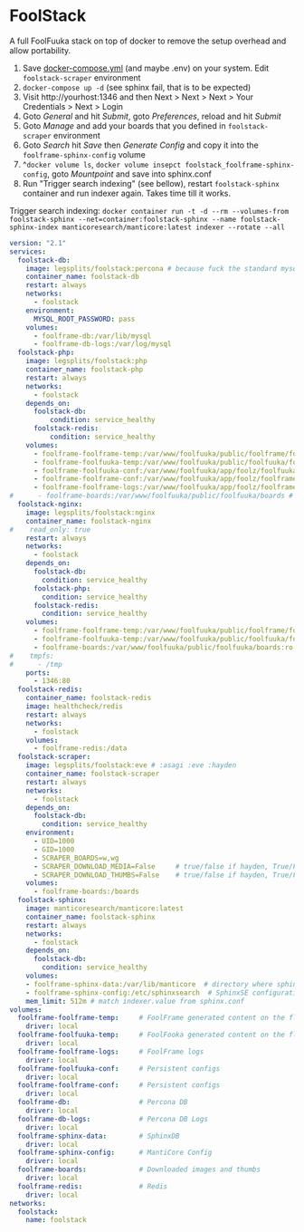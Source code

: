 # FoolStack

A full FoolFuuka stack on top of docker to remove the setup overhead and allow portability.

1. Save [docker-compose.yml](docker-compose.yml) (and maybe .env) on your system. Edit `foolstack-scraper` environment
2. `docker-compose up -d` (see sphinx fail, that is to be expected)
3. Visit http://yourhost:1346 and then  Next > Next > Next > Your Credentials > Next > Login
4. Goto *General* and hit *Submit*, goto *Preferences*, reload and hit *Submit*
5. Goto *Manage* and add your boards that you defined in `foolstack-scraper` environment
6. Goto *Search* hit *Save* then *Generate Config* and copy it into the `foolframe-sphinx-config` volume
7. ^`docker volume ls`, `docker volume insepct foolstack_foolframe-sphinx-config`, goto *Mountpoint* and save into sphinx.conf
8. Run "Trigger search indexing" (see bellow), restart `foolstack-sphinx` container and run indexer again. Takes time till it works.

Trigger search indexing: `docker container run -t -d --rm --volumes-from foolstack-sphinx --net=container:foolstack-sphinx --name foolstack-sphinx-index manticoresearch/manticore:latest indexer --rotate --all`

```yaml
version: "2.1"
services:
  foolstack-db:
    image: legsplits/foolstack:percona # because fuck the standard mysql docker configs
    container_name: foolstack-db
    restart: always
    networks:
      - foolstack
    environment:
      MYSQL_ROOT_PASSWORD: pass
    volumes:
      - foolframe-db:/var/lib/mysql
      - foolframe-db-logs:/var/log/mysql
  foolstack-php:
    image: legsplits/foolstack:php
    container_name: foolstack-php
    restart: always
    networks:
      - foolstack
    depends_on:
      foolstack-db:
          condition: service_healthy
      foolstack-redis:
          condition: service_healthy
    volumes:
      - foolframe-foolframe-temp:/var/www/foolfuuka/public/foolframe/foolz
      - foolframe-foolfuuka-temp:/var/www/foolfuuka/public/foolfuuka/foolz
      - foolframe-foolfuuka-conf:/var/www/foolfuuka/app/foolz/foolfuuka/config
      - foolframe-foolframe-conf:/var/www/foolfuuka/app/foolz/foolframe/config
      - foolframe-foolframe-logs:/var/www/foolfuuka/app/foolz/foolframe/logs
#      - foolframe-boards:/var/www/foolfuuka/public/foolfuuka/boards # uncomment for image upload by foolfuuka
  foolstack-nginx:
    image: legsplits/foolstack:nginx
    container_name: foolstack-nginx
#    read_only: true
    restart: always
    networks:
      - foolstack
    depends_on:
      foolstack-db:
        condition: service_healthy
      foolstack-php:
        condition: service_healthy
      foolstack-redis:
        condition: service_healthy
    volumes:
      - foolframe-foolframe-temp:/var/www/foolfuuka/public/foolframe/foolz:ro
      - foolframe-foolfuuka-temp:/var/www/foolfuuka/public/foolfuuka/foolz:ro
      - foolframe-boards:/var/www/foolfuuka/public/foolfuuka/boards:ro
#    tmpfs:
#      - /tmp
    ports:
      - 1346:80
  foolstack-redis:
    container_name: foolstack-redis
    image: healthcheck/redis
    restart: always
    networks:
      - foolstack
    volumes:
      - foolframe-redis:/data
  foolstack-scraper:
    image: legsplits/foolstack:eve # :asagi :eve :hayden
    container_name: foolstack-scraper
    restart: always
    networks:
      - foolstack
    depends_on:
      foolstack-db:
        condition: service_healthy
    environment:
      - UID=1000
      - GID=1000
      - SCRAPER_BOARDS=w,wg
      - SCRAPER_DOWNLOAD_MEDIA=False     # true/false if hayden, True/False if eve
      - SCRAPER_DOWNLOAD_THUMBS=False    # true/false if hayden, True/False if eve
    volumes:
      - foolframe-boards:/boards
  foolstack-sphinx:
    image: manticoresearch/manticore:latest
    container_name: foolstack-sphinx
    restart: always
    networks:
      - foolstack
    depends_on:
      foolstack-db:
        condition: service_healthy
    volumes:
    - foolframe-sphinx-data:/var/lib/manticore  # directory where sphinx will store index data
    - foolframe-sphinx-config:/etc/sphinxsearch  # SphinxSE configuration file
    mem_limit: 512m # match indexer.value from sphinx.conf
volumes:
  foolframe-foolframe-temp:     # FoolFrame generated content on the fly via php
    driver: local
  foolframe-foolfuuka-temp:     # FoolFooka generated content on the fly via php
    driver: local
  foolframe-foolframe-logs:     # FoolFrame logs
    driver: local
  foolframe-foolfuuka-conf:     # Persistent configs
    driver: local
  foolframe-foolframe-conf:     # Persistent configs
    driver: local
  foolframe-db:                 # Percona DB
    driver: local
  foolframe-db-logs:            # Percona DB Logs
    driver: local
  foolframe-sphinx-data:        # SphinxDB
    driver: local
  foolframe-sphinx-config:      # MantiCore Config
    driver: local
  foolframe-boards:             # Downloaded images and thumbs
    driver: local
  foolframe-redis:              # Redis
    driver: local
networks:
  foolstack:
    name: foolstack
```